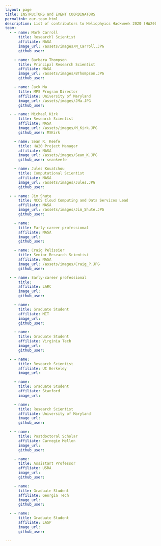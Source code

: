 ```yaml
---
layout: page
title: INSTRUCTORS and EVENT COORDINATORS
permalink: our-team.html
description: List of contributors to Heliophyics Hackweek 2020 (HW20)
team:
  - - name: Mark Carroll
      title: Researchl Scientist
      affiliate: NASA
      image_url: /assets/images/M_Carroll.JPG
      github_user: 

    - name: Barbara Thompson
      title: Principal Research Scientist
      affiliate: NASA
      image_url: /assets/images/BThompson.JPG
      github_user: 

    - name: Jack Ma
      title: MPS Program Director
      affiliate: University of Maryland
      image_url: /assets/images/JMa.JPG
      github_user: 

  - - name: Michael Kirk
      title: Research Scientist
      affiliate: NASA
      image_url: /assets/images/M_Kirk.JPG
      github_user: MSKirk

    - name: Sean R. Keefe
      title: HW20 Project Manager
      affiliate: NASA
      image_url: /assets/images/Sean_K.JPG
      github_user: seankeefe

    - name: Jules Kouatchou
      title: Computational Scientist
      affiliate: NASA
      image_url: /assets/images/Jules.JPG
      github_user: 

  - - name: Jim Shute 
      title: NCCS Cloud Computing and Data Services Lead 
      affiliate: NASA
      image_url: /assets/images/Jim_Shute.JPG
      github_user: 

    - name: 
      title: Early-career professional
      affiliate: NASA
      image_url: 
      github_user: 

    - name: Craig Pelissier
      title: Senior Research Scientist
      affiliate: NASA
      image_url: /assets/images/Craig_P.JPG 
      github_user: 

  - - name: Early-career professional
      title: 
      affiliate: LARC
      image_url: 
      github_user: 

    - name: 
      title: Graduate Student 
      affiliate: MIT
      image_url: 
      github_user: 

    - name: 
      title: Graduate Student 
      affiliate: Virginia Tech
      image_url: 
      github_user: 

  - - name: 
      title: Research Scientist 
      affiliate: UC Berkeley  
      image_url: 

    - name: 
      title: Graduate Student 
      affiliate: Stanford 
      image_url: 

    - name:  
      title: Research Scientist 
      affiliate: University of Maryland 
      image_url: 
      github_user: 

  - - name: 
      title: Postdoctoral Scholar
      affiliate: Carnegie Mellon
      image_url:
      github_user: 

    - name: 
      title: Assistant Professor
      affiliate: USRA 
      image_url: 
      github_user:

    - name: 
      title: Graduate Student
      affiliate: Georgia Tech
      image_url: 
      github_user: 

  - - name: 
      title: Graduate Student
      affiliate: LASP
      image_url: 
      github_user: 

---
```

